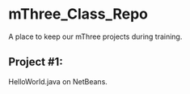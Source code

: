 # mThree_Class_Repo
A place to keep our mThree projects during training.

## Project #1:
HelloWorld.java on NetBeans.
